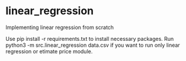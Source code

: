 # linear_regression
Implementing linear regression from scratch

Use pip install -r requirements.txt to install necessary packages.
Run python3 -m src.linear_regression data.csv if you want to run only linear regression or etimate price module.